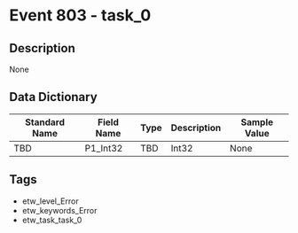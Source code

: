 # Event 803 - task_0

## Description
None

## Data Dictionary
|Standard Name|Field Name|Type|Description|Sample Value|
|---|---|---|---|---|
|TBD|P1_Int32|TBD|Int32|None|None|

## Tags
* etw_level_Error
* etw_keywords_Error
* etw_task_task_0